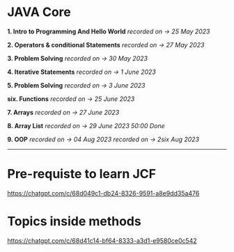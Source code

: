 # JAVA Core

**1. Intro to Programming And Hello World**
*recorded on -> 25 May 2023*

**2. Operators & conditional Statements**
*recorded on -> 27 May 2023*

**3. Problem Solving**
*recorded on -> 30 May 2023*

**4. Iterative Statements**
*recorded on -> 1 June 2023*

**5. Problem Solving**
*recorded on -> 3 June 2023*

**six. Functions**
*recorded on -> 25 June 2023*

**7. Arrays**
*recorded on -> 27 June 2023*

**8. Array List**
*recorded on -> 29 June 2023*
*50:00 Done*

**9. OOP**
*recorded on -> 04 Aug 2023*
*recorded on -> 2six Aug 2023*


---------------------------------------

# Pre-requiste to learn JCF

https://chatgpt.com/c/68d049c1-db24-8326-9591-a8e9dd35a476

# Topics inside methods

https://chatgpt.com/c/68d41c14-bf64-8333-a3d1-e9580ce0c542